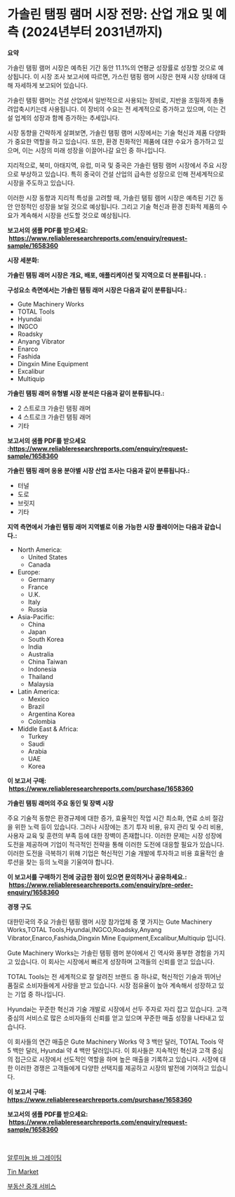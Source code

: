 <p><h1>가솔린 탬핑 램머 시장 전망: 산업 개요 및 예측 (2024년부터 2031년까지)</h1></p><p><strong>요약</strong></p>
<p><p>가솔린 탬핑 램머 시장은 예측된 기간 동안 11.1%의 연평균 성장률로 성장할 것으로 예상됩니다. 이 시장 조사 보고서에 따르면, 가스린 탬핑 램머 시장은 현재 시장 상태에 대해 자세하게 보고되어 있습니다.</p><p>가솔린 탬핑 램머는 건설 산업에서 일반적으로 사용되는 장비로, 지반을 조밀하게 총돌려압축시키는데 사용됩니다. 이 장비의 수요는 전 세계적으로 증가하고 있으며, 이는 건설 업계의 성장과 함께 증가하는 추세입니다.</p><p>시장 동향을 간략하게 살펴보면, 가솔린 탬핑 램머 시장에서는 기술 혁신과 제품 다양화가 중요한 역할을 하고 있습니다. 또한, 환경 친화적인 제품에 대한 수요가 증가하고 있으며, 이는 시장의 미래 성장을 이끌어나갈 요인 중 하나입니다.</p><p>지리적으로, 북미, 아태지역, 유럽, 미국 및 중국은 가솔린 탬핑 램머 시장에서 주요 시장으로 부상하고 있습니다. 특히 중국이 건설 산업의 급속한 성장으로 인해 전세계적으로 시장을 주도하고 있습니다.</p><p>이러한 시장 동향과 지리적 특성을 고려할 때, 가솔린 탬핑 램머 시장은 예측된 기간 동안 안정적인 성장을 보일 것으로 예상됩니다. 그리고 기술 혁신과 환경 친화적 제품의 수요가 계속해서 시장을 선도할 것으로 예상됩니다.</p></p>
<p><strong>보고서의 샘플 PDF를 받으세요: &nbsp;<a href="https://www.reliableresearchreports.com/enquiry/request-sample/1658360">https://www.reliableresearchreports.com/enquiry/request-sample/1658360</a></strong></p>
<p><strong>시장 세분화:</strong></p>
<p><strong> 가솔린 탬핑 래머 시장은 개요, 배포, 애플리케이션 및 지역으로 더 분류됩니다. :</strong></p>
<p><strong>구성요소 측면에서는 가솔린 탬핑 래머 시장은 다음과 같이 분류됩니다.:</strong></p>
<p><ul><li>Gute Machinery Works</li><li>TOTAL Tools</li><li>Hyundai</li><li>INGCO</li><li>Roadsky</li><li>Anyang Vibrator</li><li>Enarco</li><li>Fashida</li><li>Dingxin Mine Equipment</li><li>Excalibur</li><li>Multiquip</li></ul></p>
<p><strong> 가솔린 탬핑 래머 유형별 시장 분석은 다음과 같이 분류됩니다.:</strong></p>
<p><ul><li>2 스트로크 가솔린 탬핑 래머</li><li>4 스트로크 가솔린 탬핑 래머</li><li>기타</li></ul></p>
<p><strong>보고서의 샘플 PDF를 받으세요 :<a href="https://www.reliableresearchreports.com/enquiry/request-sample/1658360">https://www.reliableresearchreports.com/enquiry/request-sample/1658360</a></strong></p>
<p><strong> 가솔린 탬핑 래머 응용 분야별 시장 산업 조사는 다음과 같이 분류됩니다.:</strong></p>
<p><ul><li>터널</li><li>도로</li><li>브릿지</li><li>기타</li></ul></p>
<p><strong>지역 측면에서 가솔린 탬핑 래머 지역별로 이용 가능한 시장 플레이어는 다음과 같습니다.:</strong></p>
<p><ul>
    <li>
        North America:
        <ul>
            <li>United States</li>
            <li>Canada</li>
        </ul>
    </li>
    <li>
        Europe:
        <ul>
            <li>Germany</li>
            <li>France</li>
            <li>U.K.</li>
            <li>Italy</li>
            <li>Russia</li>
        </ul>
    </li>
    <li>
        Asia-Pacific:
        <ul>
            <li>China</li>
            <li>Japan</li>
            <li>South Korea</li>
            <li>India</li>
            <li>Australia</li>
            <li>China Taiwan</li>
            <li>Indonesia</li>
            <li>Thailand</li>
            <li>Malaysia</li>
        </ul>
    </li>
    <li>
        Latin America:
        <ul>
            <li>Mexico</li>
            <li>Brazil</li>
            <li>Argentina Korea</li>
            <li>Colombia</li>
        </ul>
    </li>
    <li>
        Middle East & Africa:
        <ul>
            <li>Turkey</li>
            <li>Saudi</li>
            <li>Arabia</li>
            <li>UAE</li>
            <li>Korea</li>
        </ul>
    </li>
    </ul></p>
<p><strong>이 보고서 구매: &nbsp;<a href="https://www.reliableresearchreports.com/purchase/1658360">https://www.reliableresearchreports.com/purchase/1658360</a></strong></p>
<p><strong>가솔린 탬핑 래머의 주요 동인 및 장벽 시장</strong></p>
<p><p>주요 기술적 동향은 환경규제에 대한 증가, 효율적인 작업 시간 최소화, 연료 소비 절감을 위한 노력 등이 있습니다. 그러나 시장에는 초기 투자 비용, 유지 관리 및 수리 비용, 사용자 교육 및 훈련의 부족 등에 대한 장벽이 존재합니다. 이러한 문제는 시장 성장에 도전을 제공하며 기업이 적극적인 전략을 통해 이러한 도전에 대응할 필요가 있습니다. 이러한 도전을 극복하기 위해 기업은 혁신적인 기술 개발에 투자하고 비용 효율적인 솔루션을 찾는 등의 노력을 기울여야 합니다.</p></p>
<p><strong>이 보고서를 구매하기 전에 궁금한 점이 있으면 문의하거나 공유하세요.: &nbsp;<a href="https://www.reliableresearchreports.com/enquiry/pre-order-enquiry/1658360">https://www.reliableresearchreports.com/enquiry/pre-order-enquiry/1658360</a></strong></p>
<p><strong>경쟁 구도</strong></p>
<p><p>대한민국의 주요 가솔린 탬핑 램머 시장 참가업체 중 몇 가지는 Gute Machinery Works,TOTAL Tools,Hyundai,INGCO,Roadsky,Anyang Vibrator,Enarco,Fashida,Dingxin Mine Equipment,Excalibur,Multiquip 입니다. </p><p>Gute Machinery Works는 가솔린 탬핑 램머 분야에서 긴 역사와 풍부한 경험을 가지고 있습니다. 이 회사는 시장에서 빠르게 성장하며 고객들의 신뢰를 얻고 있습니다. </p><p>TOTAL Tools는 전 세계적으로 잘 알려진 브랜드 중 하나로, 혁신적인 기술과 뛰어난 품질로 소비자들에게 사랑을 받고 있습니다. 시장 점유율이 높아 계속해서 성장하고 있는 기업 중 하나입니다.</p><p>Hyundai는 꾸준한 혁신과 기술 개발로 시장에서 선두 주자로 자리 잡고 있습니다. 고객 중심의 서비스로 많은 소비자들의 신뢰를 얻고 있으며 꾸준한 매출 성장을 나타내고 있습니다.</p><p>이 회사들의 연간 매출은 Gute Machinery Works 약 3 백만 달러, TOTAL Tools 약 5 백만 달러, Hyundai 약 4 백만 달러입니다. 이 회사들은 지속적인 혁신과 고객 중심의 접근으로 시장에서 선도적인 역할을 하며 높은 매출을 기록하고 있습니다. 시장에 대한 이러한 경쟁은 고객들에게 다양한 선택지를 제공하고 시장의 발전에 기여하고 있습니다.</p></p>
<p><strong>이 보고서 구매: &nbsp; <a href="https://www.reliableresearchreports.com/purchase/1658360">https://www.reliableresearchreports.com/purchase/1658360</a></strong></p>
<p><strong>보고서의 샘플 PDF를 받으세요: &nbsp;<a href="https://www.reliableresearchreports.com/enquiry/request-sample/1658360">https://www.reliableresearchreports.com/enquiry/request-sample/1658360</a></strong><strong></strong></p>
<p>&nbsp;</p>
<p><p><a href="https://medium.com/@sherlock567567/%EC%95%8C%EB%A3%A8%EB%AF%B8%EB%8A%84-%EB%B0%94-%EA%B7%B8%EB%A0%88%EC%9D%B4%ED%8C%85-%EC%8B%9C%EC%9E%A5-%EA%B7%9C%EB%AA%A8-cagr-%ED%8A%B8%EB%A0%8C%EB%93%9C-2024-2030-59aa0f3fc554">알루미늄 바 그레이팅</a></p><p><a href="https://meowing-lemming-dd3.notion.site/Tin-Market-Size-Share-Trends-Analysis-Report-By-Material-By-Type-By-End-user-By-Region-And-Se-411d6bc598e840939219b87c54666785">Tin Market</a></p><p><a href="https://medium.com/@cheddar67856/%EB%B6%80%EB%8F%99%EC%82%B0-%EC%A4%91%EA%B0%9C-%EC%84%9C%EB%B9%84%EC%8A%A4-%EC%8B%9C%EC%9E%A5-%ED%86%B5%EC%B0%B0-%EC%8B%9C%EC%9E%A5-%EB%8F%99%ED%96%A5-%EC%84%B1%EC%9E%A5-2024%EB%85%84%EB%B6%80%ED%84%B0-2031%EB%85%84%EA%B9%8C%EC%A7%80-%EC%98%88%EC%B8%A1-da2c1e05c15d">부동산 중개 서비스</a></p></p>